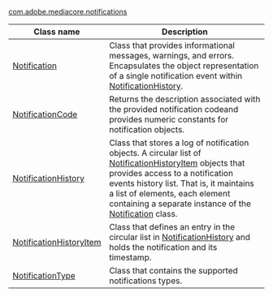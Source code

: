 ---
---

[com.adobe.mediacore.notifications](http://help.adobe.com/en_US/primetime/api/psdk/asdoc-dhls_1.4/com/adobe/mediacore/notifications/package-detail.html)
<table frame="all" colsep="1" rowsep="1" id="table_39B94AAEC9E146FB83E0BAE60F53A7F0"> 
 <tgroup cols="2" colsep="1" rowsep="1" class="FormatA"> 
  <colspec colnum="1" colname="1" colwidth="39*" /> 
  <colspec colnum="2" colname="2" colwidth="61*" /> 
  <thead> 
   <tr rowsep="1"> 
    <th colname="1" class="entry">Class name</th> 
    <th colname="2" class="entry">Description</th> 
   </tr> 
  </thead> 
  <tbody> 
   <tr rowsep="1"> 
    <td colname="1"><span class="codeph"><a href="http://help.adobe.com/en_US/primetime/api/psdk/asdoc-dhls_1.4/com/adobe/mediacore/notifications/Notification.html" format="html" scope="external">Notification</a></span> </td> 
    <td colname="2">Class that provides informational messages, warnings, and errors. Encapsulates the object representation of a single notification event within <a href="http://help.adobe.com/en_US/primetime/api/psdk/asdoc-dhls_1.4/com/adobe/mediacore/notifications/NotificationHistory.html" format="html" scope="external">NotificationHistory</a>. </td> 
   </tr> 
   <tr rowsep="1"> 
    <td colname="1"><span class="codeph"><a href="http://help.adobe.com/en_US/primetime/api/psdk/asdoc-dhls_1.4/com/adobe/mediacore/notifications/NotificationCode.html" format="html" scope="external">NotificationCode</a></span> </td> 
    <td colname="2">Returns the description associated with the provided notification codeand provides numeric constants for notification objects.</td> 
   </tr> 
   <tr rowsep="1"> 
    <td colname="1"><span class="codeph"><a href="http://help.adobe.com/en_US/primetime/api/psdk/asdoc-dhls_1.4/com/adobe/mediacore/notifications/NotificationHistory.html" format="html" scope="external">NotificationHistory</a></span> </td> 
    <td colname="2">Class that stores a log of notification objects. A circular list of <a href="http://help.adobe.com/en_US/primetime/api/psdk/asdoc-dhls_1.4/com/adobe/mediacore/notifications/NotificationHistoryItem.html" format="html" scope="external">NotificationHistoryItem</a> objects that provides access to a notification events history list. That is, it maintains a list of elements, each element containing a separate instance of the <a href="http://help.adobe.com/en_US/primetime/api/psdk/asdoc-dhls_1.4/com/adobe/mediacore/notifications/Notification.html" format="html" scope="external">Notification</a> class. </td> 
   </tr> 
   <tr rowsep="1"> 
    <td colname="1"><span class="codeph"><a href="http://help.adobe.com/en_US/primetime/api/psdk/asdoc-dhls_1.4/com/adobe/mediacore/notifications/NotificationHistoryItem.html" format="html" scope="external">NotificationHistoryItem</a></span> </td> 
    <td colname="2">Class that defines an entry in the circular list in <a href="http://help.adobe.com/en_US/primetime/api/psdk/asdoc-dhls_1.4/com/adobe/mediacore/notifications/NotificationHistory.html" format="html" scope="external">NotificationHistory</a> and holds the notification and its timestamp. </td> 
   </tr> 
   <tr rowsep="0"> 
    <td colname="1"><span class="codeph"><a href="http://help.adobe.com/en_US/primetime/api/psdk/asdoc-dhls_1.4/com/adobe/mediacore/notifications/NotificationType.html" format="html" scope="external">NotificationType</a></span> </td> 
    <td colname="2">Class that contains the supported notifications types.</td> 
   </tr> 
  </tbody> 
 </tgroup> 
</table>

